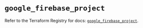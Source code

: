 # `google_firebase_project`

Refer to the Terraform Registry for docs: [`google_firebase_project`](https://registry.terraform.io/providers/hashicorp/google-beta/6.47.0/docs/resources/google_firebase_project).
